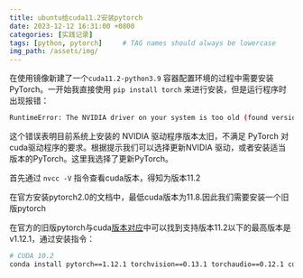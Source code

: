 ```yaml
---
title: ubuntu给cuda11.2安装pytorch
date: 2023-12-12 16:31:00 +0800
categories: [实践记录]
tags: [python, pytorch]     # TAG names should always be lowercase
img_path: /assets/img/
---
```


在使用镜像新建了一个`cuda11.2-python3.9` 容器配置环境的过程中需要安装PyTorch。一开始我直接使用 `pip install torch` 来进行安装，但是运行程序时出现报错：

```bash
RuntimeError: The NVIDIA driver on your system is too old (found version 11020). Please update your GPU driver by downloading and installing a new version from the URL: http://www.nvidia.com/Download/index.aspx Alternatively, go to: https://pytorch.org to install a PyTorch version that has been compiled with your version of the CUDA driver.
```

这个错误表明目前系统上安装的 NVIDIA 驱动程序版本太旧，不满足 PyTorch 对 cuda驱动程序的要求。根据提示我们可以选择更新NVIDIA 驱动，或者安装适当版本的PyTorch。这里我选择了更新PyTorch。

首先通过 `nvcc -V` 指令查看cuda版本，得知为版本11.2

在官方安装pytorch2.0的文档中，最低cuda版本为11.8.因此我们需要安装一个旧版pytorch

在官方的旧版pytorch与cuda[版本对应](https://pytorch.org/get-started/previous-versions)中可以找到支持版本11.2以下的最高版本是v1.12.1，通过安装指令：

```bash
# CUDA 10.2
conda install pytorch==1.12.1 torchvision==0.13.1 torchaudio==0.12.1 cudatoolkit=10.2 -c pytorch
```

 